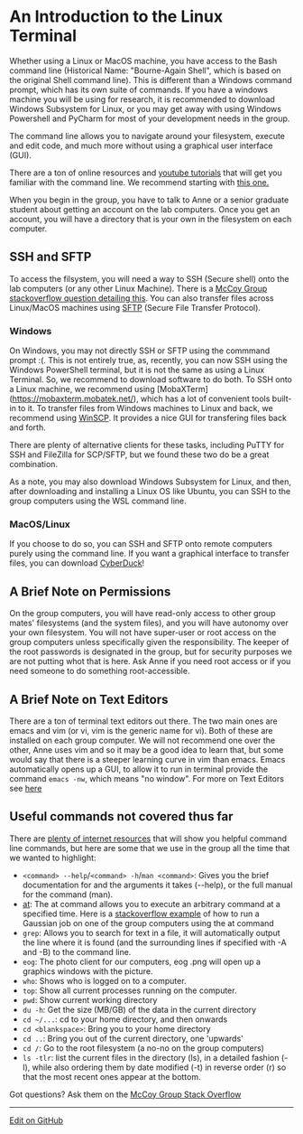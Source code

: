 # An Introduction to the Linux Terminal

Whether using a Linux or MacOS machine, you have access to the Bash command line (Historical Name: "Bourne-Again Shell", which is based on the original Shell command line).  This is different than a Windows command prompt, which has its own suite of commands.  If you have a windows machine you will be using for research, it is recommended to download Windows Subsystem for Linux, or you may get away with using Windows Powershell and PyCharm for most of your development needs in the group.

The command line allows you to navigate around your filesystem, execute and edit code, and much more without using a graphical user interface (GUI). 

There are a ton of online resources and [youtube tutorials](https://youtu.be/YHFzr-akOas?t=204) that will get you familiar with the command line. We recommend starting with [this one.](https://education.molssi.org/getting-started-computational-chemistry/02-terminal/index.html)

When you begin in the group, you have to talk to Anne or a senior graduate student about getting an account on the lab computers.  Once you get an account, you will have a directory that is your own in the filesystem on each computer.

## SSH and SFTP
To access the filsystem, you will need a way to SSH (Secure shell) onto the lab computers (or any other Linux Machine). There is a [McCoy Group stackoverflow question detailing this](https://stackoverflow.com/c/mccoygroup/a/12/2).  You can also transfer files across Linux/MacOS machines using [SFTP](https://www.digitalocean.com/community/tutorials/how-to-use-sftp-to-securely-transfer-files-with-a-remote-server) (Secure File Transfer Protocol).

### Windows
On Windows, you may not directly SSH or SFTP using the commmand prompt :(. This is not entirely true, as, recently, you can now SSH using the Windows PowerShell terminal, but it is not the same as using a Linux Terminal.  So, we recommend to download software to do both.  To SSH onto a Linux machine, we recommend using [MobaXTerm] (https://mobaxterm.mobatek.net/), which has a lot of convenient tools built-in to it. To transfer files from Windows machines to Linux and back, we recommend using [WinSCP](https://winscp.net/eng/index.php).  It provides a nice GUI for transfering files back and forth.  

There are plenty of alternative clients for these tasks, including PuTTY for SSH and FileZilla for SCP/SFTP, but we found these two do be a great combination.

As a note, you may also download Windows Subsystem for Linux, and then, after downloading and installing a Linux OS like Ubuntu, you can SSH to the group computers using the WSL command line.

### MacOS/Linux
If you choose to do so, you can SSH and SFTP onto remote computers purely using the command line.  If you want a graphical interface to transfer files, you can download [CyberDuck](https://cyberduck.io/)!

## A Brief Note on Permissions
On the group computers, you will have read-only access to other group mates' filesystems (and the system files), and you will have autonomy over your own filesystem.  You will not have super-user or root access on the group computers unless specifically given the responsibility.  The keeper of the root passwords is designated in the group, but for security purposes we are not putting whot that is here.  Ask Anne if you need root access or if you need someone to do something root-accessible.

## A Brief Note on Text Editors
There are a ton of terminal text editors out there. The two main ones are emacs and vim (or vi, vim is the generic name for vi).  Both of these are installed on each group computer.  We will not recommend one over the other, Anne uses vim and so it may be a good idea to learn that, but some would say that there is a steeper learning curve in vim than emacs.  Emacs automatically opens up a GUI, to allow it to run in terminal provide the command `emacs -nw`, which means "no window". For more on Text Editors see [here](https://education.molssi.org/getting-started-computational-chemistry/03-text-editors/index.html)

## Useful commands not covered thus far
There are [plenty of internet resources](https://www.educative.io/blog/bash-shell-command-cheat-sheet) that will show you helpful command line commands, but here are some that we use in the group all the time that we wanted to highlight:

* `<command> --help`/`<command> -h`/`man <command>`: Gives you the brief documentation for <command> and the arguments it takes (--help), or the full manual for the command (man). 
* [at](https://linuxize.com/post/at-command-in-linux/): The at command allows you to execute an arbitrary command at a specified time.  Here is a [stackoverflow example](https://stackoverflow.com/c/mccoygroup/a/98/2) of how to run a Gaussian job on one of the group computers using the at command
* `grep`: Allows you to search for text in a file, it will automatically output the line where it is found (and the surrounding lines if specified with -A and -B) to the command line. 
* `eog`: The photo client for our computers, eog <filename>.png will open up a graphics windows with the picture.
* `who`: Shows who is logged on to a computer.
* `top`: Show all current processes running on the computer.
* `pwd`: Show current working directory
* `du -h`: Get the size (MB/GB) of the data in the current directory
* `cd ~/...`: cd to your home directory, and then onwards
* `cd <blankspace>`: Bring you to your home directory
* `cd ..`: Bring you out of the current directory, one 'upwards'
* `cd /`: Go to the root filesystem (a no-no on the group computers)
* `ls -tlr`: list the current files in the directory (ls), in a detailed fashion (-l), while also ordering them by date modified (-t) in reverse order (r) so that the most recent ones appear at the bottom.

Got questions? Ask them on the [McCoy Group Stack Overflow](https://stackoverflow.com/c/mccoygroup/questions/ask)

---
[Edit on GitHub <i class="fab fa-github" aria-hidden="true"></i>](https://github.com/McCoyGroup/References/edit/gh-pages/McCoy%20Group%20Code%20Academy/GettingStarted/LinuxTerminalTutorial.md)

